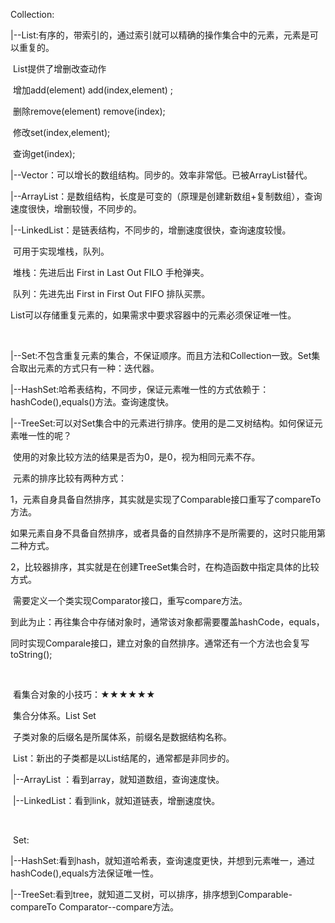 Collection:

​        |--List:有序的，带索引的，通过索引就可以精确的操作集合中的元素，元素是可以重复的。

​                List提供了增删改查动作   

​                增加add(element) add(index,element)  ;

​                删除remove(element) remove(index);

​                修改set(index,element);

​                查询get(index);

​            |--Vector：可以增长的数组结构。同步的。效率非常低。已被ArrayList替代。

​            |--ArrayList：是数组结构，长度是可变的（原理是创建新数组+复制数组），查询速度很快，增删较慢，不同步的。

​            |--LinkedList：是链表结构，不同步的，增删速度很快，查询速度较慢。

​                    可用于实现堆栈，队列。

​                    堆栈：先进后出  First in Last Out  FILO 手枪弹夹。

​                    队列：先进先出  First in First Out FIFO 排队买票。

​            List可以存储重复元素的，如果需求中要求容器中的元素必须保证唯一性。

​            

​        |--Set:不包含重复元素的集合，不保证顺序。而且方法和Collection一致。Set集合取出元素的方式只有一种：迭代器。

​            |--HashSet:哈希表结构，不同步，保证元素唯一性的方式依赖于：hashCode(),equals()方法。查询速度快。

​            |--TreeSet:可以对Set集合中的元素进行排序。使用的是二叉树结构。如何保证元素唯一性的呢？

​                        使用的对象比较方法的结果是否为0，是0，视为相同元素不存。

​                        元素的排序比较有两种方式：

​                        1，元素自身具备自然排序，其实就是实现了Comparable接口重写了compareTo方法。

​                        如果元素自身不具备自然排序，或者具备的自然排序不是所需要的，这时只能用第二种方式。

​                        2，比较器排序，其实就是在创建TreeSet集合时，在构造函数中指定具体的比较方式。

​                            需要定义一个类实现Comparator接口，重写compare方法。

​            到此为止：再往集合中存储对象时，通常该对象都需要覆盖hashCode，equals，

​            同时实现Comparale接口，建立对象的自然排序。通常还有一个方法也会复写toString();

​            

​    看集合对象的小技巧：★★★★★★

​    集合分体系。List  Set

​    子类对象的后缀名是所属体系，前缀名是数据结构名称。

​    List：新出的子类都是以List结尾的，通常都是非同步的。

​        |--ArrayList ：看到array，就知道数组，查询速度快。

​        |--LinkedList：看到link，就知道链表，增删速度快。

​        

​    Set:

​        |--HashSet:看到hash，就知道哈希表，查询速度更快，并想到元素唯一，通过hashCode(),equals方法保证唯一性。

​        |--TreeSet:看到tree，就知道二叉树，可以排序，排序想到Comparable-compareTo Comparator--compare方法。